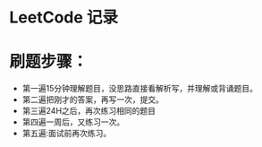 # LeetCode 记录

# 刷题步骤：
  * 第一遍15分钟理解题目，没思路直接看解析写，并理解或背诵题目。
  * 第二遍把刚才的答案，再写一次，提交。
  * 第三遍24H之后，再次练习相同的题目
  * 第四遍一周后，又练习一次。
  * 第五遍:面试前再次练习。
